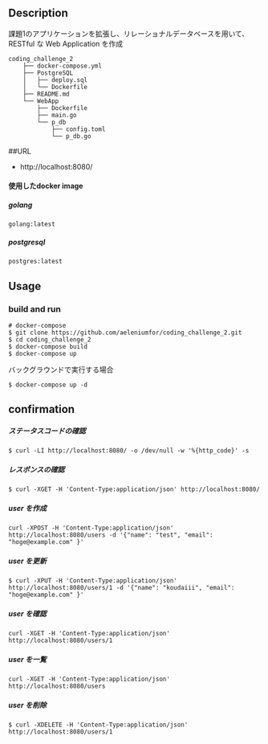 ## Description
課題1のアプリケーションを拡張し、リレーショナルデータベースを用いて、 RESTful な Web Application を作成

```
coding_challenge_2
    ├── docker-compose.yml
    ├── PostgreSQL
    │   ├── deploy.sql
    │   └── Dockerfile
    ├── README.md
    └── WebApp
        ├── Dockerfile
        ├── main.go
        └── p_db
            ├── config.toml
            └── p_db.go
```
##URL
- http://localhost:8080/
#### 使用したdocker image
##### golang
```docker
golang:latest
```
##### postgresql
```docker
postgres:latest
```
## Usage

### build and run
```docker:
# docker-compose
$ git clone https://github.com/aeleniumfor/coding_challenge_2.git
$ cd coding_challenge_2
$ docker-compose build
$ docker-compose up
```
バックグラウンドで実行する場合
```
$ docker-compose up -d
```
## confirmation

##### ステータスコードの確認
```
$ curl -LI http://localhost:8080/ -o /dev/null -w '%{http_code}' -s
```

##### レスポンスの確認
```
$ curl -XGET -H 'Content-Type:application/json' http://localhost:8080/
```
##### user を作成
```
curl -XPOST -H 'Content-Type:application/json' http://localhost:8080/users -d '{"name": "test", "email": "hoge@example.com" }'
```

##### user を更新
```
$ curl -XPUT -H 'Content-Type:application/json' http://localhost:8080/users/1 -d '{"name": "koudaiii", "email": "hoge@example.com" }'

```
##### user を確認
```
curl -XGET -H 'Content-Type:application/json' http://localhost:8080/users/1
```
##### user を一覧
```
curl -XGET -H 'Content-Type:application/json' http://localhost:8080/users
```
##### user を削除
```
$ curl -XDELETE -H 'Content-Type:application/json' http://localhost:8080/users/1
```
